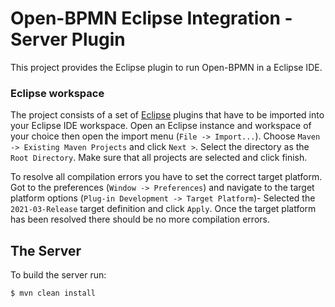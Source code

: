 # Open-BPMN Eclipse Integration - Server Plugin

This project provides the Eclipse plugin to run Open-BPMN in a Eclipse IDE. 

	
### Eclipse workspace

The project consists of a set of [Eclipse](https://www.eclipse.org/ide/) plugins that have to be imported into your Eclipse IDE workspace.
Open an Eclipse instance and workspace of your choice then open the import menu (`File -> Import...`).
Choose `Maven -> Existing Maven Projects` and click `Next >`.
Select the directory as the `Root Directory`. Make sure that all projects are selected and click finish.

To resolve all compilation errors you have to set the correct target platform.
Got to the preferences (`Window -> Preferences`) and navigate to the target platform options (`Plug-in Development -> Target Platform`)-
Selected the `2021-03-Release` target definition and click `Apply`.
Once the target platform has been resolved there should be no more compilation errors.


## The Server 

To build the server run:

	$ mvn clean install
	